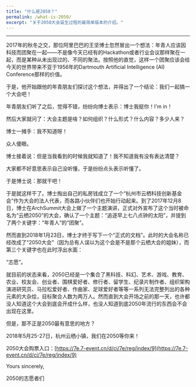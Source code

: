 ```yaml
---
title: "什么是2050？"
permalink: /what-is-2050/
excerpt: "关于2050大会诞生过程的最简单版本的介绍。"
---
```


---

2017年的秋冬之交，那位阿里巴巴的王坚博士忽然冒出一个想法：年青人应该因科技而团聚在一起——不是像今天已经有的Hackathon或者行业会议那样聚在一起，而是某种从未出现过的、不同的聚法。按照他的直觉，这样一个团聚应该会给今天的世界带来不亚于1956年的Dartmouth Artificial Intelligence (AI) Conference那样的价值。

于是，他开始跟他的年青朋友们探讨这个想法，并得出了一个结论：我们一起搞一个大会吧！

年青朋友们听了之后，觉得不错，纷纷向博士表示：博士我挺你！I'm in！

然后大家就问了：大会主题是啥？如何组织？什么形式？什么内容？多少人来？

博士一摊手：我不知道呀！

众人傻眼。

博士接着说：但是当我看到的时候我就知道了！我不知道我有没有表达清楚？

大家都不好意思表示自己没听懂，于是纷纷点头表示听懂了。

于是博士说：那就干吧！

于是就这样干了。博士掏出自己的私房钱成立了一个“杭州市云栖科技创新基金会”作为大会的法人代表，而各路小伙伴们也开始行动起来。到了2017年12月8日，博士在ArchSummit大会上做了一个主题演讲，正式对外宣布了这个当时被命名为“云栖2050”的大会，确认了一个主题：“追逐早上七八点钟的太阳”，并提到了两个关键字：“年青人”的“团聚”。

然而直到2018年1月23日，博士才终于写下一个“正式的文档”。此时的大会名称已经改成了“2050大会”（因为总有人误以为这个会是不是那个云栖大会的姐妹），而第三个关键字也在此时浮出水面：

“志愿”。

就目前的状态来看，2050已经是一个集合了黑科技、科幻、艺术、游戏、教育、农业、校友会、创业者、围棋爱好者、修行者、留学生、纪录片制作者、组织架构演进研究员、马拉松爱好者、作曲家、足球爱好者等等一系列无法完整列出的各种元素的大杂烩，目标聚合人数为两万人。然而直到大会开场之前的那一天，也许都没人知道这个大会到底会开成什么样，也没人知道到底2050年流行的东西会不会出现在这里。

但是，那不正是2050最有意思的地方？

2018年5月25-27日，杭州云栖小镇，我们在2050等你来！

2050大会购票入口：[https://7e.7-event.cn/d/ci/7e/reg/index/9](https://7e.7-event.cn/d/ci/7e/reg/index/9)

Yours sincerely,

2050的志愿者们